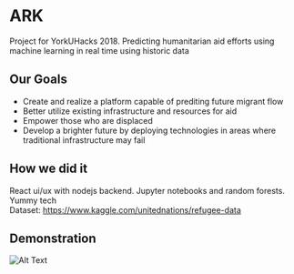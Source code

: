 # ARK
Project for YorkUHacks 2018. Predicting humanitarian aid efforts using machine learning in real time using historic data

## Our Goals
- Create and realize a platform capable of prediting future migrant flow
- Better utilize existing infrastructure and resources for aid
- Empower those who are displaced
- Develop a brighter future by deploying technologies in areas where traditional infrastructure may fail

## How we did it
React ui/ux with nodejs backend. Jupyter notebooks and random forests. Yummy tech
<br>Dataset: https://www.kaggle.com/unitednations/refugee-data

## Demonstration
![Alt Text](https://github.com/alexshi0000/YorkUHacks/blob/master/preview.gif)
